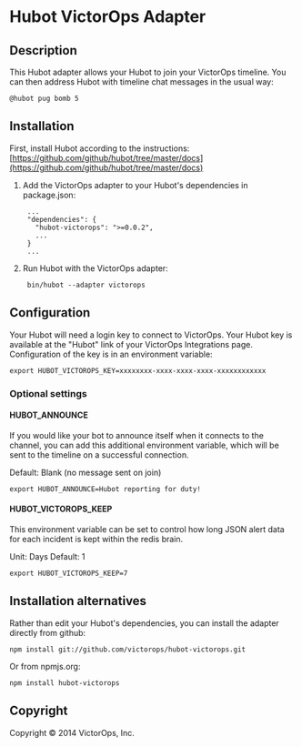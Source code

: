 # Hubot VictorOps Adapter

## Description
This Hubot adapter allows your Hubot to join your VictorOps timeline.  You can then address Hubot with timeline chat messages in the usual way:

    @hubot pug bomb 5

## Installation
First, install Hubot according to the instructions: [https://github.com/github/hubot/tree/master/docs](https://github.com/github/hubot/tree/master/docs)

1. Add the VictorOps adapter to your Hubot's dependencies in package.json:

        ...
        "dependencies": {
          "hubot-victorops": ">=0.0.2",
          ...
        }
        ...

1. Run Hubot  with the VictorOps adapter:

        bin/hubot --adapter victorops

## Configuration
Your Hubot will need a login key to connect to VictorOps.  Your Hubot key is available at the "Hubot" link of your VictorOps Integrations page.
Configuration of the key is in an environment variable:

    export HUBOT_VICTOROPS_KEY=xxxxxxxx-xxxx-xxxx-xxxx-xxxxxxxxxxxx
    
### Optional settings

#### HUBOT_ANNOUNCE

If you would like your bot to announce itself when it connects to the channel, you can add this additional environment variable, which will be sent to the timeline on a successful connection.

Default: Blank (no message sent on join)

    export HUBOT_ANNOUNCE=Hubot reporting for duty!

#### HUBOT_VICTOROPS_KEEP

This environment variable can be set to control how long JSON alert data for each incident is kept within the redis brain.

Unit: Days
Default: 1

    export HUBOT_VICTOROPS_KEEP=7

## Installation alternatives
Rather than edit your Hubot's dependencies, you can install the adapter directly from github:

    npm install git://github.com/victorops/hubot-victorops.git

Or from npmjs.org:

    npm install hubot-victorops

## Copyright

Copyright &copy; 2014 VictorOps, Inc.
